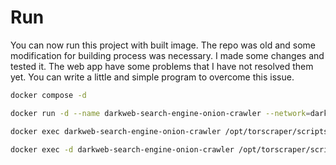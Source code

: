 # Run
You can now run this project with built image. The repo was old and some modification for building process was necessary. I made some changes and tested it. The web app have some problems that I have not resolved them yet. You can write a little and simple program to overcome this issue.

```bash
docker compose -d
```

```bash
docker run -d --name darkweb-search-engine-onion-crawler --network=dark-web-crawler_default  dapperblondie/scraper_crawler_complete /opt/torscraper/scripts/start_onion_scrapy.sh

docker exec darkweb-search-engine-onion-crawler /opt/torscraper/scripts/elasticsearch_migrate.sh

docker exec -d darkweb-search-engine-onion-crawler /opt/torscraper/scripts/push_list.sh /opt/torscraper/onions_list/onions.txt
```
